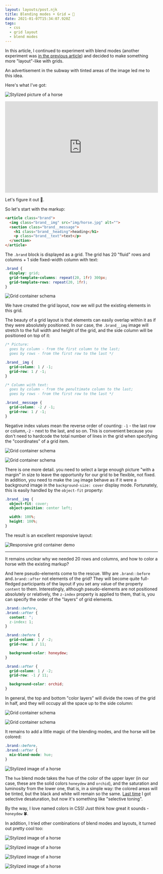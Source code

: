 ```yaml
---
layout: layouts/post.njk
title: Blending modes + Grid = 🖤
date: 2021-01-07T15:34:07.920Z
tags:
  - css
  - grid layout
  - blend modes
---
```

In this article, I continued to experiment with blend modes (another experiment was [in the previous article](/posts/taming-of-css-blend-modes/)) and decided to make something more "layout"-like with grids.

An advertisement in the subway with tinted areas of the image led me to this idea.

Here's what I've got:

![Stylized picture of a horse](/images/1-uik4w-qsklevjrxwhvb2ew.png)

<iframe height="300" style="width: 100%;" scrolling="no" title="Blend modes + grids = ❤️" src="https://codepen.io/juwain/embed/preview/xWQYXj?height=300&theme-id=9939&default-tab=result" frameborder="no" loading="lazy" allowtransparency="true" allowfullscreen="true">
  See the Pen <a href='https://codepen.io/juwain/pen/xWQYXj'>Blend modes + grids = ❤️</a> by juwain
  (<a href='https://codepen.io/juwain'>@juwain</a>) on <a href='https://codepen.io'>CodePen</a>.
</iframe>

Let's figure it out 🦄.

So let's start with the markup:

```html
<article class="brand">
  <img class="brand__img" src="img/horse.jpg" alt="">
  <section class="brand__message">
    <h1 class="brand__heading">heading</h1>
    <p class="brand__text">text</p>
  </section>
</article>
```

The `.brand` block is displayed as a grid. The grid has 20 "fluid" rows and columns + 1 side fixed-width column with text:

```css
.brand {
  display: grid;
  grid-template-columns: repeat(20, 1fr) 300px;
  grid-template-rows: repeat(20, 1fr);
}
```

![Grid container schema](/images/1-rrgvefg99fohm2jmz8owpw.png)

We have created the grid layout, now we will put the existing elements in this grid.

The beauty of a grid layout is that elements can easily overlap within it as if they were absolutely positioned. In our case, the `.brand__img` image will stretch to the full width and height of the grid, and the side column will be positioned on top of it:

```css
/* Picture:
  goes by column - from the first column to the last;
  goes by rows - from the first row to the last */

.brand__img {
  grid-column: 1 / -1;
  grid-row: 1 / -1;
}

/* Column with text:
  goes by column - from the penultimate column to the last;
  goes by rows - from the first row to the last */

.brand__message {
  grid-column: -2 / -1;
  grid-row: 1 / -1;
}
```

Negative index values mean the reverse order of counting: `-1` - the last row or column,`-2` - next to the last, and so on. This is convenient because you don't need to hardcode the total number of lines in the grid when specifying the "coordinates" of a grid item.

![Grid container schema](/images/1-ixusysswrzwew3fcr8kia.png)

![Grid container schema](/images/1-fporvn8iofyobaifwncvva.png)

There is one more detail. you need to select a large enough picture "with a margin" in size to leave the opportunity for our grid to be flexible, not fixed. In addition, you need to make the `img` image behave as if it were a background image in the `background-size: cover` display mode. Fortunately, this is easily handled by the `object-fit` property:

```css
.brand__img {
  object-fit: cover;
  object-position: center left;

  width: 100%;
  height: 100%;
}
```

The result is an excellent responsive layout:

![Responsive grid container demo](/images/1-kl2in55agnjbvozrxwohna.gif)

- - -

It remains unclear why we needed 20 rows and columns, and how to color a horse with the existing markup?

And here pseudo-elements come to the rescue. Why are `.brand::before` and`.brand::after` not elements of the grid? They will become quite full-fledged participants of the layout if you set any value of the property `content` to them. Interestingly, although pseudo-elements are not positioned absolutely or relatively, the `z-index` property is applied to them, that is, you can specify the order of the "layers" of grid elements.

```css
.brand::before,
.brand::after {
  content: ";
  z-index: 1;
}

.brand::before {
  grid-column: 1 / -2;
  grid-row: 1 / 11;

  background-color: honeydew;
}

.brand::after {
  grid-column: 1 / -2;
  grid-row: -1 / 11;

  background-color: orchid;
}
```

In general, the top and bottom "color layers" will divide the rows of the grid in half, and they will occupy all the space up to the side column:

![Grid container schema](/images/1-z9x0-dahj17vvkbr97absa.png)

![Grid container schema](/images/1-oj2utlgegk5k0fi-1-qmyw.png)

It remains to add a little magic of the blending modes, and the horse will be colored:

```css
.brand::before,
.brand::after {
  mix-blend-mode: hue;
}
```

![Stylized image of a horse](/images/1-uik4w-qsklevjrxwhvb2ew.png)

The `hue` blend mode takes the hue of the color of the upper layer (in our case, these are the solid colors `honeydew` and `orchid`), and the saturation and luminosity from the lower one, that is, in a simple way: the colored areas will be tinted, but the black and white will remain so the same. [Last time](/posts/taming-of-css-blend-modes/) I got selective desaturation, but now it's something like "selective toning".

By the way, I love named colors in CSS! Just think how great it sounds - `honeydew` 🍀.

In addition, I tried other combinations of blend modes and layouts, it turned out pretty cool too:

![Stylized image of a horse](/images/1-b9uclpu0q2krv_ybgs4maw.png)

![Stylized image of a horse](/images/1-eaki6r56jqijre5jnqcrbg.png)

![Stylized image of a horse](/images/1-ldqafulmngzx_-a-pek0zw.png)

![Stylized image of a horse](/images/1-9t3rltz5ahjouz8ik-7xrw.png)